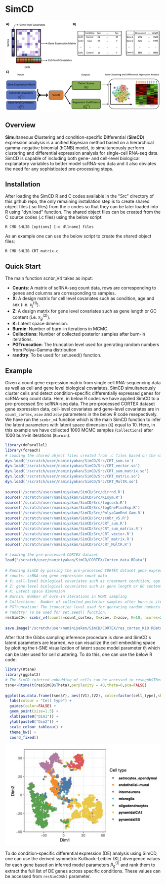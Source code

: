 # SimCD
![GitHub Logo](/Miscel/Fig1_A4_cropped.png)
## Overview
**Sim**ultaneous **C**lustering and condition-specific **D**ifferential (**SimCD**) expression analysis is a unified Bayesian method based on a hierarchical gamma-negative binomial (hGNB) model, to simultaneously
perform clustering and differential expression analysis for single-cell RNA-seq data. SimCD is capable of including both gene- and cell-level biological explanatory variables
to better model scRNA-seq data and it also obviates the need for any sophisticated pre-processing steps.

## Installation
After loading the SimCD R and C codes available in the "Src" directory of this github repo, the only remaining installation step is to create shared object files (.so files) from the c codes so that they can be later loaded into R using "dyn.load" function. The shared object files can be created from the C source codes (.c files) using the below script:
```
R CMD SHLIB [options] [-o dllname] files
```
As an example one can use the below script to create the shared object files:
```
R CMD SHLIB CRT_matrix.c
```

## Quick Start
The main function scnbr_V4 takes as input:

- **Counts**: A matrix of scRNA-seq count data, rows are corresponding to genes and columns are corresponding to samples.
- **X**: A design matrix for cell level covariates such as condition, age and sex (i.e. $x_{j}^{(1)}$).
- **Z**: A design matrix for gene level covariates such as gene length or GC content (i.e. $x_{g}^{(2)}$).
- **K**: Latent space dimension.
- **Burnin**: Number of burn-in iterations in MCMC.
- **Collections**: Number of collected posterior samples after burn-in iterations.
- **PGTruncation**: The truncation level used for genrating random numbers from Polya-Gamma distribution
- **randtry**: To be used for set.seed() function.

## Example
Given a count gene expression matrix from single cell RNA-sequencing data as well as  cell and gene level biological covariates, SimCD simultaneously cluster cells and detect condition-specific differentially expressed genes for scRNA-seq count data. Here, in below R codes we have applied SimCD to a pre-processed Src scRNA-seq data. The pre-processed CORTEX dataset gene expression data, cell-level covariates and gene-level covariates are in `count_cortex`, `xcov` and `zcov` parameters in the below R code resepectively. We have run the `scnbr_v4` function which is the main SimCD function to infer the latent parameters with latent space dimension (`K`) equal to 10. Here, in this example we have collected 1000 MCMC samples (`Collections`) after 1000 burn-in iterations (`Burnin`). 

``` r
library(doParallel)
library(foreach)
# Loading the shared object files created from .c files based on the steps described in the SimCD installation procedure:
dyn.load('/scratch/user/naminiyakan/SimCD/Src/CRT_sum.so')
dyn.load('/scratch/user/naminiyakan/SimCD/Src/CRT_vector.so')
dyn.load('/scratch/user/naminiyakan/SimCD/Src/CRT_sum_matrix.so')
dyn.load('/scratch/user/naminiyakan/SimCD/Src/CRT_matrix.so')
dyn.load('/scratch/user/naminiyakan/SimCD/Src/CRT_MultR.so')

source('/scratch/user/naminiyakan/SimCD/Src/dirrnd.R')
source('/scratch/user/naminiyakan/SimCD/Src/KLsym.R')
source('/scratch/user/naminiyakan/SimCD/Src/logcosh.R')
source('/scratch/user/naminiyakan/SimCD/Src/logOnePlusExp.R')
source('/scratch/user/naminiyakan/SimCD/Src/PolyaGamRnd_Gam.R')
source('/scratch/user/naminiyakan/SimCD/Src/scnbr_v5.R')
source('/scratch/user/naminiyakan/SimCD/Src/CRT_sum.R')
source('/scratch/user/naminiyakan/SimCD/Src/CRT_sum_matrix.R')
source('/scratch/user/naminiyakan/SimCD/Src/CRT_vector.R')
source('/scratch/user/naminiyakan/SimCD/Src/CRT_matrix.R')
source('/scratch/user/naminiyakan/SimCD/Src/CRT_MultR.R')

# Loading the pre-processed CORTEX dataset
load("/scratch/user/naminiyakan/SimCD/CORTEX/Cortex_data.RData")

# Running SimCD by passing the pre-processed CORTEX dataset gene expression data, cell-level covariates and gene-dependent covariates
# counts: scRNA-seq gene expression count data
# X: cell-level biological covariates such as treatment condition, age and sex
# Z: gene-level biological covariates such as gene length or GC content
# K: Latent space dimension
# Burnin: Number of burn-in iterations in MCMC sampling
# Collections:  Number of collected posterior samples after burn-in iterations
# PGTruncation: The truncation level used for genrating random numbers from Polya-Gamma distribution
# randtry: To be used for set.seed() function.
resSimCD<- scnbr_v4(counts=count_cortex, X=xcov, Z=zcov, K=10, ncores=24, Burnin = 1000L, Collections = 1000L, PGTruncation = 10L, randtry = 2020)

save.image("/scratch/user/naminiyakan/SimCD/CORTEX/res_cortex_K10.RData")

```

After that the Gibbs sampling inference procedure is done and SimCD's latent parameters are learned, we can visualize the cell embedding space by plotting the t-SNE visualization of latent space model parameter $\theta_j$ which can be later used for cell clustering. To do this, one can use the below R code:

``` r
library(Rtsne)
library(ggplot2)
# The SimCD-inferred embedding of cells can be accessed in reshgnb$Theta
tsne<-Rtsne(t(resSimCD$Theta),perplexity = 40,theta=0,pca=FALSE)

ggplot(as.data.frame(tsne$Y), aes((V1),(V2), color=factor(cell_type),show.legend =FALSE)) +
  labs(colour = "Cell type") +
  guides(color=FALSE) +
  geom_point(size=1.5) +
  xlab(paste0("Dim1")) +
  ylab(paste0("Dim2")) + 
  scale_colour_tableau() +
  theme_bw() + 
  coord_fixed()

```
![GitHub Logo](/Miscel/tsne_simcd_cortex_v2.png)

To do condition-specific differential expression (DE) analysis using SimCD, one can use the derived symmetric Kullback–Leibler (KL) divergence values for each gene based on inferred model parameters $\beta_{g}^{(1)}$ and rank them to extract the full list of DE genes across specific conditions. These values can be accessed from `resSimCD$kl` parameter.
